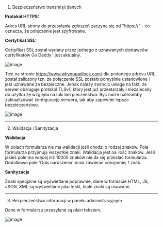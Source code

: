 1. Bezpieczeństwo transmisji danych

__Protokół HTTPS:__

Adres URL strony do przesyłania zgłoszeń zaczyna się od "https://" - co oznacza, że połączenie jest szyfrowane.

__Certyfikat SSL:__

Certyfikat SSL został wydany przez jednego z uznawanych dostawców certyfikatów Go Daddy i jest aktualny. 

![image](https://github.com/user-attachments/assets/1e726ecd-8bbe-4793-94bb-4a3861f3c8e9)


Test na stronie https://www.whynopadlock.com/ dla podanego adresu URL został zaliczony tzn. że połączenie SSL zostało pomyślnie ustanowione i jest uznawane za bezpieczne. Jenak należy zwrócić uwagę na fakt, że serwer obsługuje protokół TLSv1, który jest już przestarzały i niezalecany do użytku ze względu na luki bezpieczeństwa. Być może należałoby zaktualizować konfigurację serwera, tak aby zapewnić lepsze bezpieczeństwo. 

![image](https://github.com/user-attachments/assets/90152b65-4c05-454b-91e7-4841cb0e9d70)

---

2. Walidacja i Sanityzacja

__Walidacja__

W polach formularza nie ma walidacji jeśli chodzi o rodzaj znaków. Pola formularza przyjmują wszystkie znaki. Walidacja jest na ilość znaków. Jeśli jakieś pole ma więcej niż 10000 znaków nie da się przesłać formularza. Dodatkowo pole 'Opis naruszenia' musi zawierać conajmniej 1 znak. 

__Sanityzacja__

Znaki specjalne są wyświetlane poprawnie, dane w formacie HTML, JS,  JSON, XML są wyświetlane jako teskt, białe znaki są usuwane.

---

3. Bezpieczeństwo informacji w panelu administracyjnym

Dane w formularzu przesyłane są plain tekstem. 

![image](https://github.com/user-attachments/assets/8be531a3-0e1c-487f-9c67-ce836e84c809)
